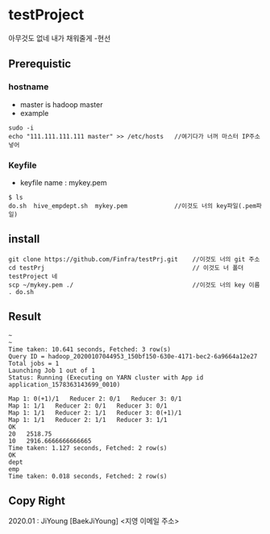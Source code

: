 # testProject


아무것도 없네 내가 채워줄게 -현선

## Prerequistic
### hostname
* master is hadoop master
* example
```
sudo -i 
echo "111.111.111.111 master" >> /etc/hosts   //여기다가 너꺼 마스터 IP주소 넣어
```

### Keyfile
* keyfile name : mykey.pem
```
$ ls 
do.sh  hive_empdept.sh  mykey.pem             //이것도 너의 key파일(.pem파일)
```

## install
```
git clone https://github.com/Finfra/testPrj.git    //이것도 너의 git 주소
cd testPrj                                         // 이것도 너 폴더 testProject 네
scp ~/mykey.pem ./                                 //이것도 너의 key 이름
. do.sh
```

## Result
```
~
~
Time taken: 10.641 seconds, Fetched: 3 row(s)
Query ID = hadoop_20200107044953_150bf150-630e-4171-bec2-6a9664a12e27
Total jobs = 1
Launching Job 1 out of 1
Status: Running (Executing on YARN cluster with App id application_1578363143699_0010)

Map 1: 0(+1)/1   Reducer 2: 0/1   Reducer 3: 0/1
Map 1: 1/1   Reducer 2: 0/1   Reducer 3: 0/1
Map 1: 1/1   Reducer 2: 1/1   Reducer 3: 0(+1)/1
Map 1: 1/1   Reducer 2: 1/1   Reducer 3: 1/1
OK
20   2518.75
10   2916.6666666666665
Time taken: 1.127 seconds, Fetched: 2 row(s)
OK
dept
emp
Time taken: 0.018 seconds, Fetched: 2 row(s)
```

## Copy Right
2020.01 : JiYoung [BaekJiYoung] <지영 이메일 주소>
